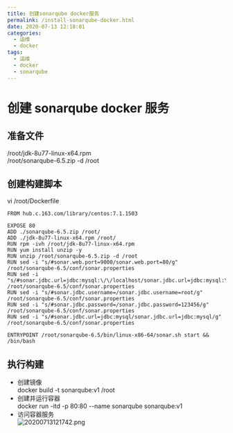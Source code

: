 ```yaml
---
title: 创建sonarqube docker服务
permalink: /install-sonarqube-docker.html
date: 2020-07-13 12:18:01
categories:
  - 运维
  - docker
tags:
  - 运维
  - docker
  - sonarqube
---
```


# 创建 sonarqube docker 服务

## 准备文件

/root/jdk-8u77-linux-x64.rpm  
/root/sonarqube-6.5.zip -d /root

## 创建构建脚本

vi /root/Dockerfile

```
FROM hub.c.163.com/library/centos:7.1.1503

EXPOSE 80
ADD ./sonarqube-6.5.zip /root/
ADD ./jdk-8u77-linux-x64.rpm /root/
RUN rpm -ivh /root/jdk-8u77-linux-x64.rpm
RUN yum install unzip -y
RUN unzip /root/sonarqube-6.5.zip -d /root
RUN sed -i "s/#sonar.web.port=9000/sonar.web.port=80/g" /root/sonarqube-6.5/conf/sonar.properties
RUN sed -i "s/#sonar.jdbc.url=jdbc:mysql:\/\/localhost/sonar.jdbc.url=jdbc:mysql:\/\/10.96.15.198/g" /root/sonarqube-6.5/conf/sonar.properties
RUN sed -i "s/#sonar.jdbc.username=/sonar.jdbc.username=root/g" /root/sonarqube-6.5/conf/sonar.properties
RUN sed -i "s/#sonar.jdbc.password=/sonar.jdbc.password=123456/g" /root/sonarqube-6.5/conf/sonar.properties
RUN sed -i "s/#sonar.jdbc.url=jdbc:mysql/sonar.jdbc.url=jdbc:mysql/g" /root/sonarqube-6.5/conf/sonar.properties

ENTRYPOINT /root/sonarqube-6.5/bin/linux-x86-64/sonar.sh start && /bin/bash
```

## 执行构建

- 创建镜像  
  docker build -t sonarqube:v1 /root
- 创建并运行容器  
  docker run -itd -p 80:80 --name sonarqube sonarqube:v1
- 访问容器服务  
  ![20200713121742.png](https://cdn.jsdelivr.net/gh/wangshibiaoFlytiger/blog_picBed1/images/20200713121742.png)
